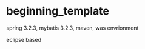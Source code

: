 beginning_template
==================

spring 3.2.3, mybatis 3.2.3, maven, was envrionment

eclipse based

